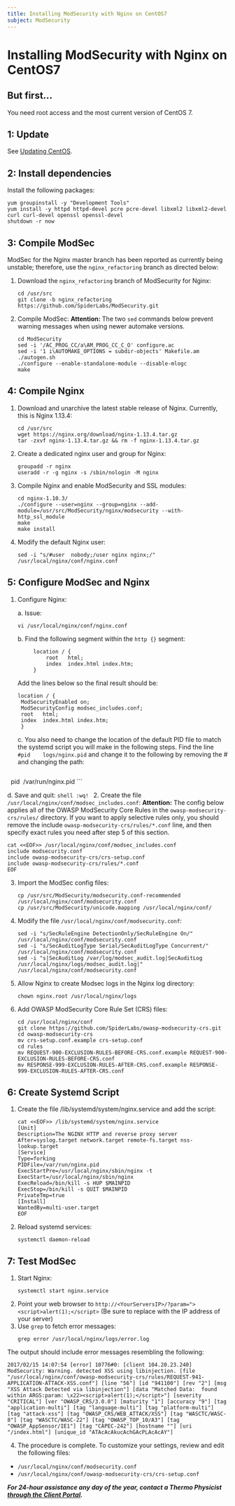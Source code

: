 ```yaml
---
title: Installing ModSecurity with Nginx on CentOS7
subject: ModSecurity
---
```


# Installing ModSecurity with Nginx on CentOS7

## But first...
You need root access and the most current version of CentOS 7.

## 1: Update
See [Updating CentOS](https://www.thermo.io/how-to/security/updating-centos).

## 2: Install dependencies
Install the following packages:
```shell
yum groupinstall -y "Development Tools"
yum install -y httpd httpd-devel pcre pcre-devel libxml2 libxml2-devel curl curl-devel openssl openssl-devel
shutdown -r now
```

## 3: Compile ModSec
ModSec for the Nginx master branch has been reported as currently being unstable; therefore, use the `nginx_refactoring` branch as directed below:
1. Download the `nginx_refactoring` branch of ModSecurity for Nginx:
   ```shell
   cd /usr/src
   git clone -b nginx_refactoring https://github.com/SpiderLabs/ModSecurity.git
   ```
2. Compile ModSec:
**Attention:** The two `sed` commands below prevent warning messages when using newer automake versions.
   ```shell
   cd ModSecurity
   sed -i '/AC_PROG_CC/a\AM_PROG_CC_C_O' configure.ac
   sed -i '1 i\AUTOMAKE_OPTIONS = subdir-objects' Makefile.am
   ./autogen.sh
   ./configure --enable-standalone-module --disable-mlogc
   make
   ```

## 4: Compile Nginx
1. Download and unarchive the latest stable release of Nginx. Currently, this is Nginx 1.13.4:
   ```shell
   cd /usr/src
   wget https://nginx.org/download/nginx-1.13.4.tar.gz
   tar -zxvf nginx-1.13.4.tar.gz && rm -f nginx-1.13.4.tar.gz
   ```
2. Create a dedicated nginx user and group for Nginx:
   ```shell
   groupadd -r nginx
   useradd -r -g nginx -s /sbin/nologin -M nginx
   ```
3. Compile Nginx and enable ModSecurity and SSL modules:
   ```shell
   cd nginx-1.10.3/
   ./configure --user=nginx --group=nginx --add-module=/usr/src/ModSecurity/nginx/modsecurity --with-http_ssl_module
   make
   make install
   ```
4. Modify the default Nginx user:
   ```shell
   sed -i "s/#user  nobody;/user nginx nginx;/" /usr/local/nginx/conf/nginx.conf
   ```

## 5: Configure ModSec and Nginx
1. Configure Nginx:

   a. Issue:
      ```shell
      vi /usr/local/nginx/conf/nginx.conf
      ```
   b. Find the following segment within the `http {}` segment:
      ```shell
           location / {
               root   html;
               index  index.html index.htm;
           }
      ```
   Add the lines below so the final result should be:
      ```shell
      location / {
       ModSecurityEnabled on;
       ModSecurityConfig modsec_includes.conf;
       root   html;
       index  index.html index.htm;
       }
      ```
   c. You also need to change the location of the default PID file to match the systemd script you will make in the following steps. Find the line `#pid    logs/nginx.pid` and change it to the following by removing the # and changing the path:
   
      ```shell
      pid  /var/run/nginx.pid
      ```
   
   d. Save and quit:
      ```shell
      :wq!
      ```
2. Create the file `/usr/local/nginx/conf/modsec_includes.conf`:
**Attention:** The config below applies all of the OWASP ModSecurity Core Rules in the `owasp-modsecurity-crs/rules/` directory. If you want to apply selective rules only, you should remove the include `owasp-modsecurity-crs/rules/*.conf` line, and then specify exact rules you need after step 5 of this section.
   ```shell
   cat <<EOF>> /usr/local/nginx/conf/modsec_includes.conf
   include modsecurity.conf
   include owasp-modsecurity-crs/crs-setup.conf
   include owasp-modsecurity-crs/rules/*.conf
   EOF
   ```
3. Import the ModSec config files:
   ```shell
   cp /usr/src/ModSecurity/modsecurity.conf-recommended /usr/local/nginx/conf/modsecurity.conf
   cp /usr/src/ModSecurity/unicode.mapping /usr/local/nginx/conf/
   ```
4. Modify the file ``/usr/local/nginx/conf/modsecurity.conf``:
   ```shell
   sed -i "s/SecRuleEngine DetectionOnly/SecRuleEngine On/" /usr/local/nginx/conf/modsecurity.conf
   sed -i "s/SecAuditLogType Serial/SecAuditLogType Concurrent/" /usr/local/nginx/conf/modsecurity.conf
   sed -i "s|SecAuditLog /var/log/modsec_audit.log|SecAuditLog /usr/local/nginx/logs/modsec_audit.log|"        /usr/local/nginx/conf/modsecurity.conf
   ```
5. Allow Nginx to create Modsec logs in the Nginx log directory:
   ```shell
   chown nginx.root /usr/local/nginx/logs
   ```
6. Add OWASP ModSecurity Core Rule Set (CRS) files:
   ```shell
   cd /usr/local/nginx/conf
   git clone https://github.com/SpiderLabs/owasp-modsecurity-crs.git
   cd owasp-modsecurity-crs
   mv crs-setup.conf.example crs-setup.conf
   cd rules
   mv REQUEST-900-EXCLUSION-RULES-BEFORE-CRS.conf.example REQUEST-900-EXCLUSION-RULES-BEFORE-CRS.conf
   mv RESPONSE-999-EXCLUSION-RULES-AFTER-CRS.conf.example RESPONSE-999-EXCLUSION-RULES-AFTER-CRS.conf
   ```

## 6: Create Systemd Script

1. Create the file /lib/systemd/system/nginx.service and add the script:
   ```shell
   cat <<EOF>> /lib/systemd/system/nginx.service
   [Unit]
   Description=The NGINX HTTP and reverse proxy server
   After=syslog.target network.target remote-fs.target nss-lookup.target
   [Service]
   Type=forking
   PIDFile=/var/run/nginx.pid
   ExecStartPre=/usr/local/nginx/sbin/nginx -t
   ExecStart=/usr/local/nginx/sbin/nginx
   ExecReload=/bin/kill -s HUP $MAINPID
   ExecStop=/bin/kill -s QUIT $MAINPID
   PrivateTmp=true
   [Install]
   WantedBy=multi-user.target
   EOF
   ```
2. Reload systemd services:
   ```shell
   systemctl daemon-reload
   ```

## 7: Test ModSec
1. Start Nginx:
   ```shell
   systemctl start nginx.service
   ```
2. Point your web browser to `http://<YourServersIP>/?param="><script>alert(1);</script>`
   (Be sure to replace <YourServersIP> with the IP address of your server)
3. Use `grep` to fetch error messages:
   ```shell
   grep error /usr/local/nginx/logs/error.log
   ```
The output should include error messages resembling the following:
   ```shell
   2017/02/15 14:07:54 [error] 10776#0: [client 104.20.23.240] ModSecurity: Warning. detected XSS using libinjection. [file "/usr/local/nginx/conf/owasp-modsecurity-crs/rules/REQUEST-941-APPLICATION-ATTACK-XSS.conf"] [line "56"] [id "941100"] [rev "2"] [msg "XSS Attack Detected via libinjection"] [data "Matched Data:  found within ARGS:param: \x22><script>alert(1);</script>"] [severity "CRITICAL"] [ver "OWASP_CRS/3.0.0"] [maturity "1"] [accuracy "9"] [tag "application-multi"] [tag "language-multi"] [tag "platform-multi"] [tag "attack-xss"] [tag "OWASP_CRS/WEB_ATTACK/XSS"] [tag "WASCTC/WASC-8"] [tag "WASCTC/WASC-22"] [tag "OWASP_TOP_10/A3"] [tag "OWASP_AppSensor/IE1"] [tag "CAPEC-242"] [hostname ""] [uri "/index.html"] [unique_id "ATAcAcAkucAchGAcPLAcAcAY"]
   ```
4. The procedure is complete. To customize your settings, review and edit the following files:
* `/usr/local/nginx/conf/modsecurity.conf`
* `/usr/local/nginx/conf/owasp-modsecurity-crs/crs-setup.conf`

**_For 24-hour assistance any day of the year, contact a Thermo Physicist [through the Client Portal](https://core.thermo.io/login/)._**
